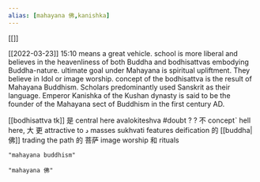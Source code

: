 ```yaml
---
alias: [mahayana 佛,kanishka]
---
```

[[]]

[[2022-03-23]] 15:10
means a great vehicle.
school is more liberal and believes in the heavenliness of both Buddha and bodhisattvas embodying Buddha-nature.
ultimate goal under Mahayana is spiritual upliftment.
They believe in Idol or image worship.
concept of the bodhisattva is the result of Mahayana Buddhism.
Scholars predominantly used Sanskrit as their language.
Emperor Kanishka of the Kushan dynasty is said to be the founder of the Mahayana sect of Buddhism in the first century AD.

[[bodhisattva tk]] 是 central here
avalokiteshva #doubt 
?
?
不 conceptˋ hell here, 大 更 attractive to د masses
sukhvati
features
deification 的 [[buddha|佛]]
trading the path 的 菩萨
image worship 和 rituals
```query 2021-10-30 02:44
"mahayana buddhism"
```

```query
"mahayana 佛"
```